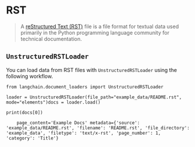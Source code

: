 RST
===

> A [reStructured Text (RST)](https://en.wikipedia.org/wiki/ReStructuredText) file is a file format for textual data used primarily in the Python programming language community for technical documentation.

`UnstructuredRSTLoader`[](#unstructuredrstloader "Direct link to unstructuredrstloader")
-----------------------------------------------------------------------------------------

You can load data from RST files with `UnstructuredRSTLoader` using the following workflow.

    from langchain.document_loaders import UnstructuredRSTLoader

    loader = UnstructuredRSTLoader(file_path="example_data/README.rst", mode="elements")docs = loader.load()

    print(docs[0])

        page_content='Example Docs' metadata={'source': 'example_data/README.rst', 'filename': 'README.rst', 'file_directory': 'example_data', 'filetype': 'text/x-rst', 'page_number': 1, 'category': 'Title'}